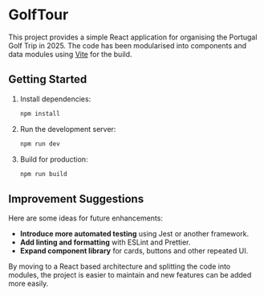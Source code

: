 # GolfTour

This project provides a simple React application for organising the Portugal Golf Trip in 2025. The code has been modularised into components and data modules using [Vite](https://vitejs.dev) for the build.

## Getting Started

1. Install dependencies:
   ```bash
   npm install
   ```
2. Run the development server:
   ```bash
   npm run dev
   ```
3. Build for production:
   ```bash
   npm run build
   ```

## Improvement Suggestions

Here are some ideas for future enhancements:

- **Introduce more automated testing** using Jest or another framework.
- **Add linting and formatting** with ESLint and Prettier.
- **Expand component library** for cards, buttons and other repeated UI.

By moving to a React based architecture and splitting the code into modules, the project is easier to maintain and new features can be added more easily.
